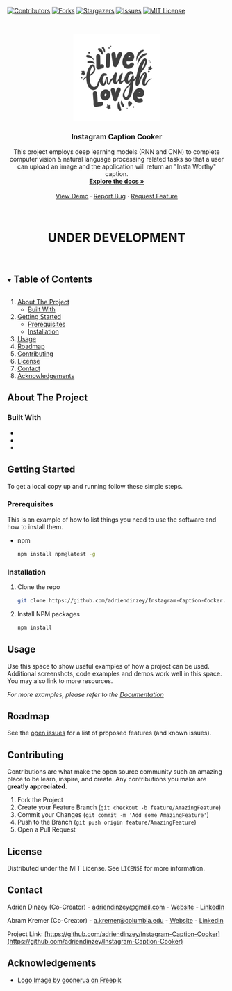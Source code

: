<!--
*** Thanks for checking out the Best-README-Template. If you have a suggestion
*** that would make this better, please fork the repo and create a pull request
*** or simply open an issue with the tag "enhancement".
*** Thanks again! Now go create something AMAZING! :D
***
***
***
*** To avoid retyping too much info. Do a search and replace for the following:
*** adriendinzey, Instagram-Caption-Cooker, adriendinzey@gmail.com, Instagram Caption Cooker, This project employs deep learning models (RNN and CNN) to complete computer vision & natural language processing related tasks so that a user can upload an image and the application will return an "Insta Worthy" caption.
-->



<!-- PROJECT SHIELDS -->
<!--
*** I'm using markdown "reference style" links for readability.
*** Reference links are enclosed in brackets [ ] instead of parentheses ( ).
*** See the bottom of this document for the declaration of the reference variables
*** for contributors-url, forks-url, etc. This is an optional, concise syntax you may use.
*** https://www.markdownguide.org/basic-syntax/#reference-style-links
-->

[![Contributors][contributors-shield]][contributors-url]
[![Forks][forks-shield]][forks-url]
[![Stargazers][stars-shield]][stars-url]
[![Issues][issues-shield]][issues-url]
[![MIT License][license-shield]][license-url]



<!-- PROJECT LOGO -->
<br />
<p align="center">
  <a href="https://github.com/adriendinzey/Instagram-Caption-Cooker">
    <img src="images/logo.jpg" alt="Logo" width="200" height="200">
  </a>

  <h3 align="center">Instagram Caption Cooker</h3>

  <p align="center">
    This project employs deep learning models (RNN and CNN) to complete computer vision & natural language processing related tasks so that a user can upload an image and the application will return an "Insta Worthy" caption.
    <br />
    <a href="https://github.com/adriendinzey/Instagram-Caption-Cooker"><strong>Explore the docs »</strong></a>
    <br />
    <br />
    <a href="https://github.com/adriendinzey/Instagram-Caption-Cooker">View Demo</a>
    ·
    <a href="https://github.com/adriendinzey/Instagram-Caption-Cooker/issues">Report Bug</a>
    ·
    <a href="https://github.com/adriendinzey/Instagram-Caption-Cooker/issues">Request Feature</a>
  </p>
</p>
<br>
<p>
  <h1 align="center"> <strong>
  UNDER DEVELOPMENT
  </strong>
  </h1>
</p>
<br>

<!-- TABLE OF CONTENTS -->
<details open="open">
  <summary><h2 style="display: inline-block">Table of Contents</h2></summary>
  <ol>
    <li>
      <a href="#about-the-project">About The Project</a>
      <ul>
        <li><a href="#built-with">Built With</a></li>
      </ul>
    </li>
    <li>
      <a href="#getting-started">Getting Started</a>
      <ul>
        <li><a href="#prerequisites">Prerequisites</a></li>
        <li><a href="#installation">Installation</a></li>
      </ul>
    </li>
    <li><a href="#usage">Usage</a></li>
    <li><a href="#roadmap">Roadmap</a></li>
    <li><a href="#contributing">Contributing</a></li>
    <li><a href="#license">License</a></li>
    <li><a href="#contact">Contact</a></li>
    <li><a href="#acknowledgements">Acknowledgements</a></li>
  </ol>
</details>



<!-- ABOUT THE PROJECT -->
## About The Project


### Built With

* []()
* []()
* []()



<!-- GETTING STARTED -->
## Getting Started

To get a local copy up and running follow these simple steps.

### Prerequisites

This is an example of how to list things you need to use the software and how to install them.
* npm
  ```sh
  npm install npm@latest -g
  ```

### Installation

1. Clone the repo
   ```sh
   git clone https://github.com/adriendinzey/Instagram-Caption-Cooker.git
   ```
2. Install NPM packages
   ```sh
   npm install
   ```



<!-- USAGE EXAMPLES -->
## Usage

Use this space to show useful examples of how a project can be used. Additional screenshots, code examples and demos work well in this space. You may also link to more resources.

_For more examples, please refer to the [Documentation](https://example.com)_



<!-- ROADMAP -->
## Roadmap

See the [open issues](https://github.com/adriendinzey/Instagram-Caption-Cooker/issues) for a list of proposed features (and known issues).



<!-- CONTRIBUTING -->
## Contributing

Contributions are what make the open source community such an amazing place to be learn, inspire, and create. Any contributions you make are **greatly appreciated**.

1. Fork the Project
2. Create your Feature Branch (`git checkout -b feature/AmazingFeature`)
3. Commit your Changes (`git commit -m 'Add some AmazingFeature'`)
4. Push to the Branch (`git push origin feature/AmazingFeature`)
5. Open a Pull Request



<!-- LICENSE -->
## License

Distributed under the MIT License. See `LICENSE` for more information.



<!-- CONTACT -->
## Contact

Adrien Dinzey (Co-Creator) - adriendinzey@gmail.com - [Website](http://adriendinzey.github.io/) - [LinkedIn](https://www.linkedin.com/in/adriendinzey/)

Abram Kremer (Co-Creator) - a.kremer@columbia.edu - [Website](https://abramkremer.github.io/) - [LinkedIn](https://www.linkedin.com/in/abramkremer/)

Project Link: [https://github.com/adriendinzey/Instagram-Caption-Cooker](https://github.com/adriendinzey/Instagram-Caption-Cooker)



<!-- ACKNOWLEDGEMENTS -->
## Acknowledgements

* [Logo Image by goonerua on Freepik](https://www.freepik.com/free-vector/live-laugh-love-lettering-phrase-valentine-day-greeting-card-isolated-white_15128710.htm#query=live%20laugh%20love&position=5&from_view=keyword)






<!-- MARKDOWN LINKS & IMAGES -->
<!-- https://www.markdownguide.org/basic-syntax/#reference-style-links -->
[contributors-shield]: https://img.shields.io/github/contributors/adriendinzey/repo.svg?style=for-the-badge
[contributors-url]: https://github.com/adriendinzey/Instagram-Caption-Cooker/graphs/contributors
[forks-shield]: https://img.shields.io/github/forks/adriendinzey/repo.svg?style=for-the-badge
[forks-url]: https://github.com/adriendinzey/Instagram-Caption-Cooker/network/members
[stars-shield]: https://img.shields.io/github/stars/adriendinzey/repo.svg?style=for-the-badge
[stars-url]: https://github.com/adriendinzey/Instagram-Caption-Cooker/stargazers
[issues-shield]: https://img.shields.io/github/issues/adriendinzey/repo.svg?style=for-the-badge
[issues-url]: https://github.com/adriendinzey/Instagram-Caption-Cooker/issues
[license-shield]: https://img.shields.io/github/license/adriendinzey/repo.svg?style=for-the-badge
[license-url]: https://github.com/adriendinzey/Instagram-Caption-Cooker/blob/master/LICENSE.txt
